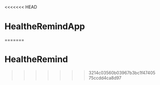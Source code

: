 <<<<<<< HEAD
# HealtheRemindApp
=======
# HealtheRemind
>>>>>>> 3214c03560b03967b3bc1f4740575ccdd4ca8d97
